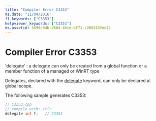 ```yaml
---
title: "Compiler Error C3353"
ms.date: "11/04/2016"
f1_keywords: ["C3353"]
helpviewer_keywords: ["C3353"]
ms.assetid: 5699c04b-d504-46ce-bf71-c200318fed71
---
```

# Compiler Error C3353

'delegate' : a delegate can only be created from a global function or a member function of a managed or WinRT type

Delegates, declared with the [delegate](../../extensions/delegate-cpp-component-extensions.md) keyword, can only be declared at global scope.

The following sample generates C3353:

```cpp
// C3353.cpp
// compile with: /clr
delegate int f;   // C3353
```
